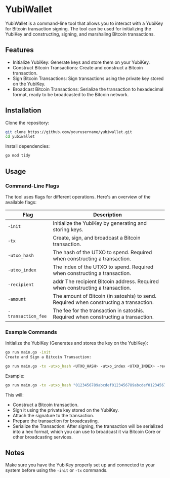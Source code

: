 # YubiWallet

YubiWallet is a command-line tool that allows you to interact with a YubiKey for Bitcoin transaction signing. The tool can be used for initializing the YubiKey and constructing, signing, and marshaling Bitcoin transactions.


## Features
* Initialize YubiKey: Generate keys and store them on your YubiKey.
* Construct Bitcoin Transactions: Create and construct a Bitcoin transaction.
* Sign Bitcoin Transactions: Sign transactions using the private key stored on the YubiKey.
* Broadcast Bitcoin Transactions: Serialize the transaction to hexadecimal format, ready to be broadcasted to the Bitcoin network.

## Installation
Clone the repository:

```bash
git clone https://github.com/yourusername/yubiwallet.git
cd yubiwallet
```

Install dependencies:
```bash
go mod tidy
```

## Usage
### Command-Line Flags
The tool uses flags for different operations. Here's an overview of the available flags:

| Flag                  |	Description 
| ---                   |   --- 
| `-init`               |	Initialize the YubiKey by generating and storing keys. 
| `-tx`	                |   Create, sign, and broadcast a Bitcoin transaction. 
| `-utxo_hash`          |	The hash of the UTXO to spend. Required when constructing a transaction.
| `-utxo_index`         |	The index of the UTXO to spend. Required when constructing a transaction.
| `-recipient`          | addr	The recipient Bitcoin address. Required when constructing a transaction.
| `-amount`	            | The amount of Bitcoin (in satoshis) to send. Required when constructing a transaction.
| `-transaction_fee`    |	The fee for the transaction in satoshis. Required when constructing a transaction.

### Example Commands
Initialize the YubiKey (Generates and stores the key on the YubiKey):

```bash
go run main.go -init
Create and Sign a Bitcoin Transaction:
```

```bash
go run main.go -tx -utxo_hash <UTXO_HASH> -utxo_index <UTXO_INDEX> -recipient <RECIPIENT_ADDRESS> -amount <AMOUNT_IN_SATOSHIS> -transaction_fee <FEE_IN_SATOSHIS>
```

Example:

```bash
go run main.go -tx -utxo_hash "0123456789abcdef0123456789abcdef0123456789abcdef0123456789abcdef" -utxo_index 0 -recipient "1A1zP1eP5QGefi2DMPTfTL5SLmv7DivfNa" -amount 100000 -transaction_fee 5000
```

This will:

* Construct a Bitcoin transaction.
* Sign it using the private key stored on the YubiKey.
* Attach the signature to the transaction.
* Prepare the transaction for broadcasting.
* Serialize the Transaction: After signing, the transaction will be serialized into a hex format, which you can use to broadcast it via Bitcoin Core or other broadcasting services.

## Notes
Make sure you have the YubiKey properly set up and connected to your system before using the `-init` or `-tx` commands.
